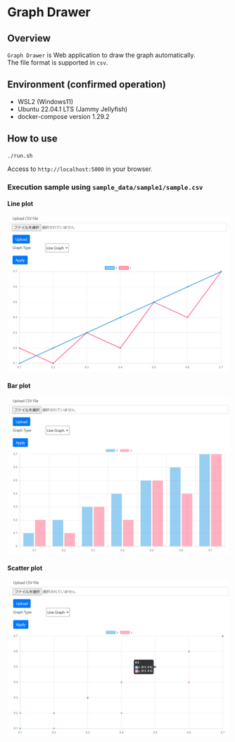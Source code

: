 # Graph Drawer

## Overview

`Graph Drawer` is Web application to draw the graph automatically.  
The file format is supported in `csv`.

## Environment (confirmed operation)

- WSL2 (Windows11)
- Ubuntu 22.04.1 LTS (Jammy Jellyfish)
- docker-compose version 1.29.2

## How to use

```
./run.sh
```

Access to `http://localhost:5000` in your browser.

### Execution sample using `sample_data/sample1/sample.csv`

#### Line plot

![Line plot of sample1.csv](./figures/sample1_line.png)

#### Bar plot

![Bar plot of sample1.csv](./figures/sample1_bar.png)

#### Scatter plot

![Scatter plot of sample1.csv](./figures/sample1_scatter.png)
